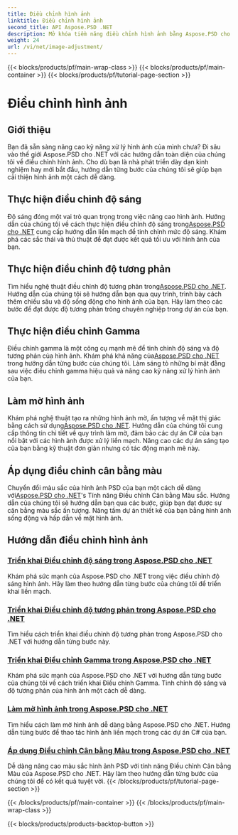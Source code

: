 ```yaml
---
title: Điều chỉnh hình ảnh
linktitle: Điều chỉnh hình ảnh
second_title: API Aspose.PSD .NET
description: Mở khóa tiềm năng điều chỉnh hình ảnh bằng Aspose.PSD cho .NET. Khám phá các hướng dẫn về độ sáng, độ tương phản và cân bằng màu sắc để làm chủ thao tác hình ảnh.
weight: 24
url: /vi/net/image-adjustment/
---
```


{{< blocks/products/pf/main-wrap-class >}}
{{< blocks/products/pf/main-container >}}
{{< blocks/products/pf/tutorial-page-section >}}

# Điều chỉnh hình ảnh

## Giới thiệu

Bạn đã sẵn sàng nâng cao kỹ năng xử lý hình ảnh của mình chưa? Đi sâu vào thế giới Aspose.PSD cho .NET với các hướng dẫn toàn diện của chúng tôi về điều chỉnh hình ảnh. Cho dù bạn là nhà phát triển dày dạn kinh nghiệm hay mới bắt đầu, hướng dẫn từng bước của chúng tôi sẽ giúp bạn cải thiện hình ảnh một cách dễ dàng.

## Thực hiện điều chỉnh độ sáng

 Độ sáng đóng một vai trò quan trọng trong việc nâng cao hình ảnh. Hướng dẫn của chúng tôi về cách thực hiện điều chỉnh độ sáng trong[Aspose.PSD cho .NET](./brightness-adjustment/) cung cấp hướng dẫn liền mạch để tinh chỉnh mức độ sáng. Khám phá các sắc thái và thủ thuật để đạt được kết quả tối ưu với hình ảnh của bạn.

## Thực hiện điều chỉnh độ tương phản

 Tìm hiểu nghệ thuật điều chỉnh độ tương phản trong[Aspose.PSD cho .NET](./contrast-adjustment/). Hướng dẫn của chúng tôi sẽ hướng dẫn bạn qua quy trình, trình bày cách thêm chiều sâu và độ sống động cho hình ảnh của bạn. Hãy làm theo các bước để đạt được độ tương phản trông chuyên nghiệp trong dự án của bạn.

## Thực hiện điều chỉnh Gamma

Điều chỉnh gamma là một công cụ mạnh mẽ để tinh chỉnh độ sáng và độ tương phản của hình ảnh. Khám phá khả năng của[Aspose.PSD cho .NET](./gamma-adjustment/) trong hướng dẫn từng bước của chúng tôi. Làm sáng tỏ những bí mật đằng sau việc điều chỉnh gamma hiệu quả và nâng cao kỹ năng xử lý hình ảnh của bạn.

## Làm mờ hình ảnh

 Khám phá nghệ thuật tạo ra những hình ảnh mờ, ấn tượng về mặt thị giác bằng cách sử dụng[Aspose.PSD cho .NET](./blur-image/). Hướng dẫn của chúng tôi cung cấp thông tin chi tiết về quy trình làm mờ, đảm bảo các dự án C# của bạn nổi bật với các hình ảnh được xử lý liền mạch. Nâng cao các dự án sáng tạo của bạn bằng kỹ thuật đơn giản nhưng có tác động mạnh mẽ này.

## Áp dụng điều chỉnh cân bằng màu

 Chuyển đổi màu sắc của hình ảnh PSD của bạn một cách dễ dàng với[Aspose.PSD cho .NET](./color-balance-adjustment/)'s Tính năng Điều chỉnh Cân bằng Màu sắc. Hướng dẫn của chúng tôi sẽ hướng dẫn bạn qua các bước, giúp bạn đạt được sự cân bằng màu sắc ấn tượng. Nâng tầm dự án thiết kế của bạn bằng hình ảnh sống động và hấp dẫn về mặt hình ảnh.

## Hướng dẫn điều chỉnh hình ảnh
### [Triển khai Điều chỉnh độ sáng trong Aspose.PSD cho .NET](./brightness-adjustment/)
Khám phá sức mạnh của Aspose.PSD cho .NET trong việc điều chỉnh độ sáng hình ảnh. Hãy làm theo hướng dẫn từng bước của chúng tôi để triển khai liền mạch.
### [Triển khai Điều chỉnh độ tương phản trong Aspose.PSD cho .NET](./contrast-adjustment/)
Tìm hiểu cách triển khai điều chỉnh độ tương phản trong Aspose.PSD cho .NET với hướng dẫn từng bước này.
### [Triển khai Điều chỉnh Gamma trong Aspose.PSD cho .NET](./gamma-adjustment/)
Khám phá sức mạnh của Aspose.PSD cho .NET với hướng dẫn từng bước của chúng tôi về cách triển khai Điều chỉnh Gamma. Tinh chỉnh độ sáng và độ tương phản của hình ảnh một cách dễ dàng.
### [Làm mờ hình ảnh trong Aspose.PSD cho .NET](./blur-image/)
Tìm hiểu cách làm mờ hình ảnh dễ dàng bằng Aspose.PSD cho .NET. Hướng dẫn từng bước để thao tác hình ảnh liền mạch trong các dự án C# của bạn.
### [Áp dụng Điều chỉnh Cân bằng Màu trong Aspose.PSD cho .NET](./color-balance-adjustment/)
Dễ dàng nâng cao màu sắc hình ảnh PSD với tính năng Điều chỉnh Cân bằng Màu của Aspose.PSD cho .NET. Hãy làm theo hướng dẫn từng bước của chúng tôi để có kết quả tuyệt vời.
{{< /blocks/products/pf/tutorial-page-section >}}

{{< /blocks/products/pf/main-container >}}
{{< /blocks/products/pf/main-wrap-class >}}

{{< blocks/products/products-backtop-button >}}
